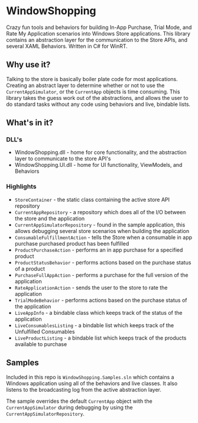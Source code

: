 WindowShopping
==============

Crazy fun tools and behaviors for building In-App Purchase, Trial Mode, and Rate My Application scenarios into Windows Store applications.  This library contains an abstraction layer for the communication to the Store APIs, and several XAML Behaviors. Written in C# for WinRT.

## Why use it?
Talking to the store is basically boiler plate code for most applications.  Creating an abstract layer to determine whether or not to use the `CurrentAppSimulator`, or the `CurrentApp` objects is time consuming.  This library takes the guess work out of the abstractions, and allows the user to do standard tasks without any code using behaviors and live, bindable lists.


## What's in it?

### DLL's
* WindowShopping.dll - home for core functionality, and the abstraction layer to communicate to the store API's
* WindowShopping.UI.dll - home for UI functionality, ViewModels, and Behaviors
 
### Highlights
* `StoreContainer` - the static class containing the active store API repository
* `CurrentAppRepository` - a repository which does all of the I/O between the store and the application
* `CurrentAppSimulatorRepository` - found in the sample application, this allows debugging several store scenarios when building the application
* `ConsumableFulfillmentAction` - tells the Store when a consumable in app purchase purchased product has been fulfilled
* `ProductPurchaseAction` - performs an in app purchase for a specified product
* `ProductStatusBehavior` - performs actions based on the purchase status of a product
* `PurchaseFullAppAction` - performs a purchase for the full version of the application
* `RateApplicationAction` - sends the user to the store to rate the application
* `TrialModeBehavior` - performs actions based on the purchase status of the application
* `LiveAppInfo` - a bindable class which keeps track of the status of the application
* `LiveConsumablesListing` - a bindable list which keeps track of the Unfulfilled Consumables
* `LiveProductListing` - a bindable list which keeps track of the products available to purchase

## Samples
Included in this repo is `WindowShopping.Samples.sln` which contains a Windows application using all of the behaviors and live classes. It also listens to the broadcasting log from the active abstraction layer.  

The sample overrides the default `CurrentApp` object with the `CurrentAppSimulator` during debugging by using the `CurrentAppSimulatorRepository`.
